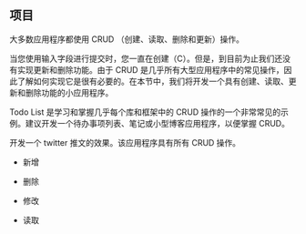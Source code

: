 ## 项目

大多数应用程序都使用 CRUD （创建、读取、删除和更新）操作。

当您使用输入字段进行提交时，您一直在创建（C）。但是，到目前为止我们还没有实现更新和删除功能。由于 CRUD 是几乎所有大型应用程序中的常见操作，因此了解如何实现它是很有必要的。在本节中，我们将开发一个具有创建、读取、更新和删除功能的小应用程序。

Todo List 是学习和掌握几乎每个库和框架中的 CRUD 操作的一个非常常见的示例。建议开发一个待办事项列表、笔记或小型博客应用程序，以便掌握 CRUD。

开发一个 twitter 推文的效果。该应用程序具有所有 CRUD 操作。

- 新增

- 删除

- 修改

- 读取
